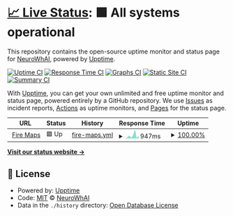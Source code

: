 # [📈 Live Status](https://NeuroWhAI.github.io/my-upptime): <!--live status--> **🟩 All systems operational**

This repository contains the open-source uptime monitor and status page for [NeuroWhAI](https://neurowhai.github.io/), powered by [Upptime](https://github.com/upptime/upptime).

[![Uptime CI](https://github.com/NeuroWhAI/my-upptime/workflows/Uptime%20CI/badge.svg)](https://github.com/NeuroWhAI/my-upptime/actions?query=workflow%3A%22Uptime+CI%22)
[![Response Time CI](https://github.com/NeuroWhAI/my-upptime/workflows/Response%20Time%20CI/badge.svg)](https://github.com/NeuroWhAI/my-upptime/actions?query=workflow%3A%22Response+Time+CI%22)
[![Graphs CI](https://github.com/NeuroWhAI/my-upptime/workflows/Graphs%20CI/badge.svg)](https://github.com/NeuroWhAI/my-upptime/actions?query=workflow%3A%22Graphs+CI%22)
[![Static Site CI](https://github.com/NeuroWhAI/my-upptime/workflows/Static%20Site%20CI/badge.svg)](https://github.com/NeuroWhAI/my-upptime/actions?query=workflow%3A%22Static+Site+CI%22)
[![Summary CI](https://github.com/NeuroWhAI/my-upptime/workflows/Summary%20CI/badge.svg)](https://github.com/NeuroWhAI/my-upptime/actions?query=workflow%3A%22Summary+CI%22)

With [Upptime](https://upptime.js.org), you can get your own unlimited and free uptime monitor and status page, powered entirely by a GitHub repository. We use [Issues](https://github.com/NeuroWhAI/my-upptime/issues) as incident reports, [Actions](https://github.com/NeuroWhAI/my-upptime/actions) as uptime monitors, and [Pages](https://NeuroWhAI.github.io/my-upptime) for the status page.

<!--start: status pages-->
<!-- This summary is generated by Upptime (https://github.com/upptime/upptime) -->
<!-- Do not edit this manually, your changes will be overwritten -->
<!-- prettier-ignore -->
| URL | Status | History | Response Time | Uptime |
| --- | ------ | ------- | ------------- | ------ |
| <img alt="" src="https://favicons.githubusercontent.com/firemaps.neurowhai.cf" height="13"> [Fire Maps](https://firemaps.neurowhai.cf/) | 🟩 Up | [fire-maps.yml](https://github.com/NeuroWhAI/my-upptime/commits/HEAD/history/fire-maps.yml) | <details><summary><img alt="Response time graph" src="./graphs/fire-maps/response-time-week.png" height="20"> 947ms</summary><br><a href="https://NeuroWhAI.github.io/my-upptime/history/fire-maps"><img alt="Response time 853" src="https://img.shields.io/endpoint?url=https%3A%2F%2Fraw.githubusercontent.com%2FNeuroWhAI%2Fmy-upptime%2FHEAD%2Fapi%2Ffire-maps%2Fresponse-time.json"></a><br><a href="https://NeuroWhAI.github.io/my-upptime/history/fire-maps"><img alt="24-hour response time 275" src="https://img.shields.io/endpoint?url=https%3A%2F%2Fraw.githubusercontent.com%2FNeuroWhAI%2Fmy-upptime%2FHEAD%2Fapi%2Ffire-maps%2Fresponse-time-day.json"></a><br><a href="https://NeuroWhAI.github.io/my-upptime/history/fire-maps"><img alt="7-day response time 947" src="https://img.shields.io/endpoint?url=https%3A%2F%2Fraw.githubusercontent.com%2FNeuroWhAI%2Fmy-upptime%2FHEAD%2Fapi%2Ffire-maps%2Fresponse-time-week.json"></a><br><a href="https://NeuroWhAI.github.io/my-upptime/history/fire-maps"><img alt="30-day response time 577" src="https://img.shields.io/endpoint?url=https%3A%2F%2Fraw.githubusercontent.com%2FNeuroWhAI%2Fmy-upptime%2FHEAD%2Fapi%2Ffire-maps%2Fresponse-time-month.json"></a><br><a href="https://NeuroWhAI.github.io/my-upptime/history/fire-maps"><img alt="1-year response time 853" src="https://img.shields.io/endpoint?url=https%3A%2F%2Fraw.githubusercontent.com%2FNeuroWhAI%2Fmy-upptime%2FHEAD%2Fapi%2Ffire-maps%2Fresponse-time-year.json"></a></details> | <details><summary><a href="https://NeuroWhAI.github.io/my-upptime/history/fire-maps">100.00%</a></summary><a href="https://NeuroWhAI.github.io/my-upptime/history/fire-maps"><img alt="All-time uptime 98.81%" src="https://img.shields.io/endpoint?url=https%3A%2F%2Fraw.githubusercontent.com%2FNeuroWhAI%2Fmy-upptime%2FHEAD%2Fapi%2Ffire-maps%2Fuptime.json"></a><br><a href="https://NeuroWhAI.github.io/my-upptime/history/fire-maps"><img alt="24-hour uptime 100.00%" src="https://img.shields.io/endpoint?url=https%3A%2F%2Fraw.githubusercontent.com%2FNeuroWhAI%2Fmy-upptime%2FHEAD%2Fapi%2Ffire-maps%2Fuptime-day.json"></a><br><a href="https://NeuroWhAI.github.io/my-upptime/history/fire-maps"><img alt="7-day uptime 100.00%" src="https://img.shields.io/endpoint?url=https%3A%2F%2Fraw.githubusercontent.com%2FNeuroWhAI%2Fmy-upptime%2FHEAD%2Fapi%2Ffire-maps%2Fuptime-week.json"></a><br><a href="https://NeuroWhAI.github.io/my-upptime/history/fire-maps"><img alt="30-day uptime 100.00%" src="https://img.shields.io/endpoint?url=https%3A%2F%2Fraw.githubusercontent.com%2FNeuroWhAI%2Fmy-upptime%2FHEAD%2Fapi%2Ffire-maps%2Fuptime-month.json"></a><br><a href="https://NeuroWhAI.github.io/my-upptime/history/fire-maps"><img alt="1-year uptime 98.81%" src="https://img.shields.io/endpoint?url=https%3A%2F%2Fraw.githubusercontent.com%2FNeuroWhAI%2Fmy-upptime%2FHEAD%2Fapi%2Ffire-maps%2Fuptime-year.json"></a></details>

<!--end: status pages-->

[**Visit our status website →**](https://NeuroWhAI.github.io/my-upptime)

## 📄 License

- Powered by: [Upptime](https://github.com/upptime/upptime)
- Code: [MIT](./LICENSE) © [NeuroWhAI](https://neurowhai.github.io/)
- Data in the `./history` directory: [Open Database License](https://opendatacommons.org/licenses/odbl/1-0/)
